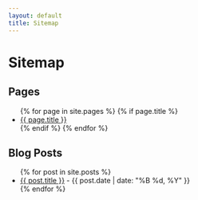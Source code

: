 ```yaml
---
layout: default
title: Sitemap
---
```

# Sitemap

## Pages

<ul>
  {% for page in site.pages %}
    {% if page.title %}
      <li><a href="{{ page.url }}">{{ page.title }}</a></li>
    {% endif %}
  {% endfor %}
</ul>

## Blog Posts

<ul>
  {% for post in site.posts %}
    <li><a href="{{ post.url }}">{{ post.title }}</a> - {{ post.date | date: "%B %d, %Y" }}</li>
  {% endfor %}
</ul>
